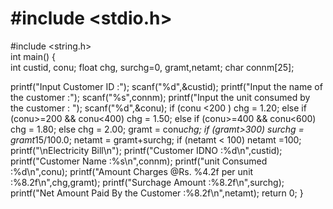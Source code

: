 # #include <stdio.h>
#include <string.h>  
int main()
{  
   int custid, conu;
   float chg, surchg=0, gramt,netamt;
   char connm[25];

   printf("Input Customer ID :");
   scanf("%d",&custid);
   printf("Input the name of the customer :");
   scanf("%s",connm);
   printf("Input the unit consumed by the customer : ");
   scanf("%d",&conu);
   if (conu <200 )
	chg = 1.20;
   else	if (conu>=200 && conu<400)
		chg = 1.50;
	else if (conu>=400 && conu<600)
			chg = 1.80;
		else
			chg = 2.00;
   gramt = conu*chg;
   if (gramt>300)
	surchg = gramt*15/100.0;
   netamt = gramt+surchg;
   if (netamt  < 100)
	netamt =100;
   printf("\nElectricity Bill\n");
   printf("Customer IDNO                       :%d\n",custid);
   printf("Customer Name                       :%s\n",connm);
   printf("unit Consumed                       :%d\n",conu);
   printf("Amount Charges @Rs. %4.2f  per unit :%8.2f\n",chg,gramt);
   printf("Surchage Amount                     :%8.2f\n",surchg);
   printf("Net Amount Paid By the Customer     :%8.2f\n",netamt);
   return 0;
}
